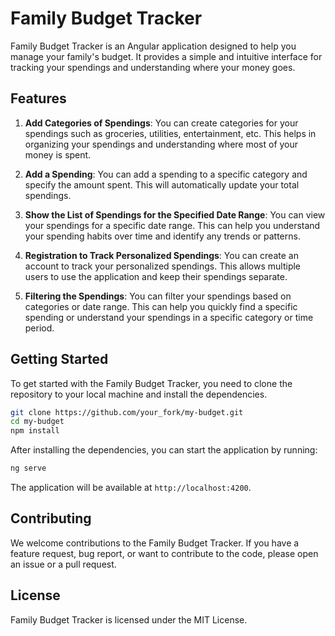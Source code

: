# Family Budget Tracker

Family Budget Tracker is an Angular application designed to help you manage your family's budget. It provides a simple and intuitive interface for tracking your spendings and understanding where your money goes.

## Features

1. **Add Categories of Spendings**: You can create categories for your spendings such as groceries, utilities, entertainment, etc. This helps in organizing your spendings and understanding where most of your money is spent.

2. **Add a Spending**: You can add a spending to a specific category and specify the amount spent. This will automatically update your total spendings.

3. **Show the List of Spendings for the Specified Date Range**: You can view your spendings for a specific date range. This can help you understand your spending habits over time and identify any trends or patterns.

4. **Registration to Track Personalized Spendings**: You can create an account to track your personalized spendings. This allows multiple users to use the application and keep their spendings separate.

5. **Filtering the Spendings**: You can filter your spendings based on categories or date range. This can help you quickly find a specific spending or understand your spendings in a specific category or time period.

## Getting Started

To get started with the Family Budget Tracker, you need to clone the repository to your local machine and install the dependencies.

```bash
git clone https://github.com/your_fork/my-budget.git
cd my-budget
npm install
```

After installing the dependencies, you can start the application by running:

```bash
ng serve
```

The application will be available at `http://localhost:4200`.

## Contributing

We welcome contributions to the Family Budget Tracker. If you have a feature request, bug report, or want to contribute to the code, please open an issue or a pull request.

## License

Family Budget Tracker is licensed under the MIT License.
